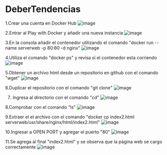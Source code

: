# DeberTendencias

1.Crear una cuenta en Docker Hub
![image](https://user-images.githubusercontent.com/91167307/202941458-0c1a146a-114c-4d2d-b28b-3c4768a86e2a.png)

2.Entrar al Play with Docker y añadir una nueva instancia 
![image](https://user-images.githubusercontent.com/91167307/202942247-9943471a-31d8-43b7-91af-0671aad69e0c.png)

3.En la consola añadir el contenedor utilizando el comando "docker run --name serverweb -p 80:80 -d nginx" 
![image](https://user-images.githubusercontent.com/91167307/202942796-f4094d8e-b293-43f2-b058-6f4514c2298e.png)

4.Utiliza el comando "docker ps" y revisa si el contenedor esta corriendo
![image](https://user-images.githubusercontent.com/91167307/202942931-398705ef-4555-49de-9557-be741e9d900a.png)

5.Obtener un archivo html desde un repositorio en github con el comando "wget" 
![image](https://user-images.githubusercontent.com/91167307/202943258-6eacd646-06e8-47e7-a928-8f87bc0bea78.png)

6.Duplicar el repositorio con el comando "git clone"
![image](https://user-images.githubusercontent.com/91167307/202943417-a43528f0-0c2d-4707-b56f-544c0de4bc8a.png)

7. Ingresa al directorio con el comando "cd"
![image](https://user-images.githubusercontent.com/91167307/202943542-6e032200-60f7-4103-ad03-34121b33396b.png)

8.Comprobar con el comando "ls"
![image](https://user-images.githubusercontent.com/91167307/202943689-73d9621a-c790-418c-b2f8-ffba736f1726.png)

9.Extraer el el archivo con el comando "docker cp index2.html serverweb/usr/share/nginx/html/index2.html"
![image](https://user-images.githubusercontent.com/91167307/202943960-d0df1cdf-eee6-45d1-8cea-712858bff757.png)

10.Ingresar a OPEN PORT y agregar el puerto "80"
![image](https://user-images.githubusercontent.com/91167307/202944077-48ff1088-2adb-4a97-8fd8-10c24185fa53.png)

11.Se agrega al final "index2.html" y se observa que la página web se cargo correctamente
![image](https://user-images.githubusercontent.com/91167307/202944297-ee7ffc27-4a88-4b53-9db5-9b26c2d737e0.png)

